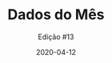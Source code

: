 ---
layout: default
title: "Dados do Mês"
author: "Edição #13"
tags: Coronavírus, Scraper Twitter, Youtube
date: 2020-04-12
link: https://mailchi.mp/c0b8978f3f81/dadosdomes-12274490
---